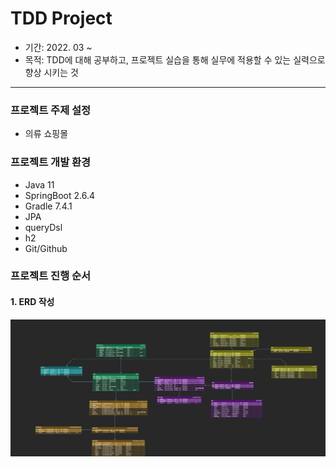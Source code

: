 # TDD Project
- 기간: 2022. 03 ~
- 목적: TDD에 대해 공부하고, 프로젝트 실습을 통해 실무에 적용할 수 있는 실력으로 향상 시키는 것
---
### 프로젝트 주제 설정
- 의류 쇼핑몰

### 프로젝트 개발 환경
- Java 11
- SpringBoot 2.6.4
- Gradle 7.4.1
- JPA
- queryDsl
- h2
- Git/Github

### 프로젝트 진행 순서
#### 1. ERD 작성
![ERD](img/erd.png)
